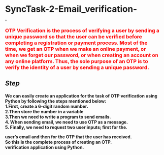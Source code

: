 # SyncTask-2-Email_verification-
<hr style="width:5px;height:3px:color:red;">
<h3 style="color:red;"> OTP Verification is the process of verifying a user by sending 
a unique password so that the user can be verified before 
completing a registration or payment process. Most of the 
time, we get an OTP when we make an online payment, or 
when we forget our password, or when creating an account 
on any online platform. Thus, the sole purpose of an OTP is 
to verify the identity of a user by sending a unique password. </h3>
<h2> <i> Step  </i></h2>
<h4> 
  We can easily create an application for the task of OTP 
  verification using Python by following the steps mentioned 
  below: 
  <br>
  1.First, create a 6-digit random number. <br>
  2.Then store the number in a variable <br>
  3.Then we need to write a program to send emails. <br>
  4. When sending email, we need to use OTP as a message. <br>
  5. Finally, we need to request two user inputs; first for the. <br>

user’s email and then for the OTP that the user has received. <br>
So this is the complete process of creating an OTP. <br>
verification application using Python.
</h4>
